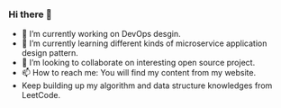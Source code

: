 ### Hi there 👋

<!--
**Felixho19/Felixho19** is a ✨ _special_ ✨ repository because its `README.md` (this file) appears on your GitHub profile.

Here are some ideas to get you started:

- 🔭 I’m currently working on ...
- 🌱 I’m currently learning ...
- 👯 I’m looking to collaborate on ...
- 🤔 I’m looking for help with ...
- 💬 Ask me about ...
- 📫 How to reach me: ...
- 😄 Pronouns: ...
- ⚡ Fun fact: ...
-->

- 🔭 I’m currently working on DevOps desgin.
- 🌱 I’m currently learning different kinds of microservice application design pattern.
- 👯 I’m looking to collaborate on interesting open source project.
- 📫 How to reach me: You will find my content from my website.
- Keep building up my algorithm and data structure knowledges from LeetCode.
